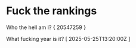 # Fuck the rankings

Who the hell am I?
{ 20547259 }

What fucking year is it?
[ 2025-05-25T13:20:00Z ]
